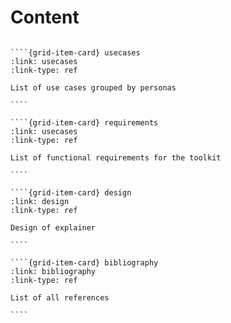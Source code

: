 # Content

`````{grid}

````{grid-item-card} usecases
:link: usecases
:link-type: ref

List of use cases grouped by personas

````

````{grid-item-card} requirements
:link: usecases
:link-type: ref

List of functional requirements for the toolkit

````

````{grid-item-card} design
:link: design
:link-type: ref

Design of explainer

````

````{grid-item-card} bibliography
:link: bibliography
:link-type: ref

List of all references 

````

`````
